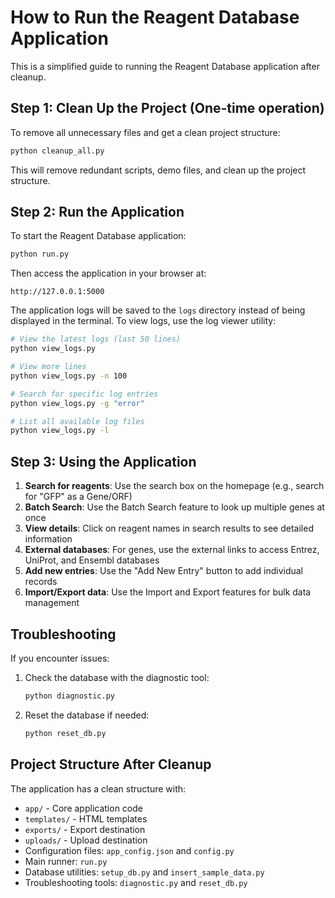 # How to Run the Reagent Database Application

This is a simplified guide to running the Reagent Database application after cleanup.

## Step 1: Clean Up the Project (One-time operation)

To remove all unnecessary files and get a clean project structure:

```bash
python cleanup_all.py
```

This will remove redundant scripts, demo files, and clean up the project structure.

## Step 2: Run the Application

To start the Reagent Database application:

```bash
python run.py
```

Then access the application in your browser at:
```
http://127.0.0.1:5000
```

The application logs will be saved to the `logs` directory instead of being displayed in the terminal. To view logs, use the log viewer utility:

```bash
# View the latest logs (last 50 lines)
python view_logs.py

# View more lines
python view_logs.py -n 100

# Search for specific log entries
python view_logs.py -g "error"

# List all available log files
python view_logs.py -l
```

## Step 3: Using the Application

1. **Search for reagents**: Use the search box on the homepage (e.g., search for "GFP" as a Gene/ORF)
2. **Batch Search**: Use the Batch Search feature to look up multiple genes at once
3. **View details**: Click on reagent names in search results to see detailed information
4. **External databases**: For genes, use the external links to access Entrez, UniProt, and Ensembl databases
5. **Add new entries**: Use the "Add New Entry" button to add individual records
6. **Import/Export data**: Use the Import and Export features for bulk data management

## Troubleshooting

If you encounter issues:

1. Check the database with the diagnostic tool:
   ```bash
   python diagnostic.py
   ```

2. Reset the database if needed:
   ```bash
   python reset_db.py
   ```

## Project Structure After Cleanup

The application has a clean structure with:

- `app/` - Core application code
- `templates/` - HTML templates 
- `exports/` - Export destination
- `uploads/` - Upload destination
- Configuration files: `app_config.json` and `config.py`
- Main runner: `run.py`
- Database utilities: `setup_db.py` and `insert_sample_data.py`
- Troubleshooting tools: `diagnostic.py` and `reset_db.py`
